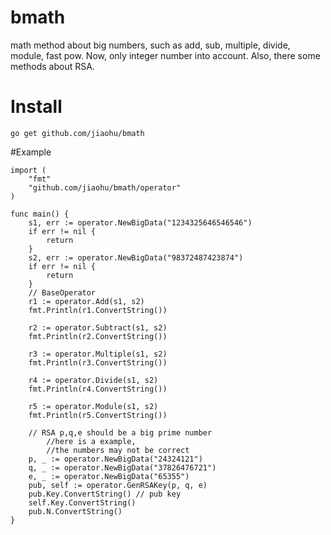 # bmath
math method about big numbers, such as add, sub, multiple, divide, module, fast pow.
Now, only integer number into account. Also, there some methods about RSA.

# Install
```
go get github.com/jiaohu/bmath
```


#Example
```
import (
	"fmt"
	"github.com/jiaohu/bmath/operator"
)

func main() {
	s1, err := operator.NewBigData("1234325646546546")
	if err != nil {
		return
	}
	s2, err := operator.NewBigData("98372487423874")
	if err != nil {
		return
	}
	// BaseOperator
	r1 := operator.Add(s1, s2)
	fmt.Println(r1.ConvertString())

	r2 := operator.Subtract(s1, s2)
	fmt.Println(r2.ConvertString())

	r3 := operator.Multiple(s1, s2)
	fmt.Println(r3.ConvertString())

	r4 := operator.Divide(s1, s2)
	fmt.Println(r4.ConvertString())

	r5 := operator.Module(s1, s2)
	fmt.Println(r5.ConvertString())

	// RSA p,q,e should be a big prime number
        //here is a example, 
        //the numbers may not be correct 
	p, _ := operator.NewBigData("24324121")
	q, _ := operator.NewBigData("37826476721")
	e, _ := operator.NewBigData("65355")
	pub, self := operator.GenRSAKey(p, q, e)
	pub.Key.ConvertString() // pub key
	self.Key.ConvertString()
	pub.N.ConvertString()
}
```
